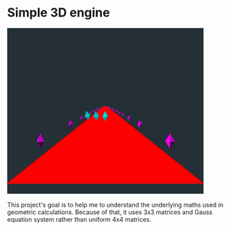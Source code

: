 # Simple 3D engine

![](demo.gif)

This project's goal is to help me to understand the underlying maths used in geometric calculations. 
Because of that, it uses 3x3 matrices and Gauss equation system rather than uniform 4x4 matrices.
